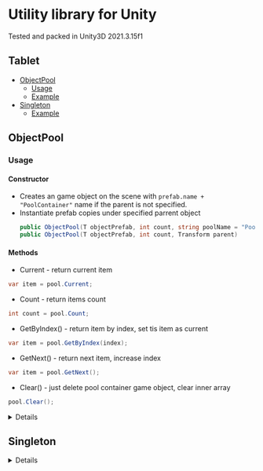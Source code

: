 # Utility library for Unity
Tested and packed in Unity3D 2021.3.15f1
## Tablet
- [ObjectPool](#objectpool)
  - [Usage](#usage)
  - [Example](#poolexample)
- [Singleton](#singleton)
  - [Example](#singletonexample)

## ObjectPool
### Usage
#### Constructor
* Сreates an game object on the scene with `prefab.name + "PoolContainer"` name if the parent is not specified.
* Instantiate prefab copies under specified parrent object
  ```cs
  public ObjectPool(T objectPrefab, int count, string poolName = "PoolContainer")
  public ObjectPool(T objectPrefab, int count, Transform parent)
  ```
#### Methods
  * Current - return current item
  ```cs
  var item = pool.Current;
  ```
  * Count - return items count
  ```cs
  int count = pool.Count;
  ```
  * GetByIndex() - return item by index, set tis item as current
  ```cs
  var item = pool.GetByIndex(index);
  ```
  * GetNext() - return next item, increase index
  ```cs
  var item = pool.GetNext();
  ```
  * Clear() - just delete pool container game object, clear inner array
  ```cs
  pool.Clear();
  ```

<a name="poolexample"/>
<details>
  <summary>Example</summary>
    
```cs
using UnityEngine;
using PLib.Pool;

public class EnemyPoolContainer : MonoBehaviour
{
  [SerializeField] private Enemy _enemyPrefab;
  [SerializeField] private int _enemiesCount = 10;

  private ObjectPool<Enemy> _enemies;

  private void Awake()
  {
      _enemies = new ObjectPool<Enemy>(_enemyPrefab, _enemiesCount, transform);

      foreach(Enemy enemy in _enemies)
          enemy.transform.position = Random.insideUnitCircle * 5;
          
      for(int i = 0; i < 5; i++)
          _enemies.GetByIndex(i).gameObject.SetActive(false);
          
      _enemies.Current.SomeAction(); //Current enemy is  5
      
      _enemies.GetNext().SomeSecondAction(); //Current enemy is 6
      
      _enemies.Clear(); 
  }
}
```
      
</details>

## Singleton

<a name="singletonexample"/>
<details>
  <summary>Example</summary>
    
```cs
using UnityEngine;
using PLib.Singleton;

public class SomeClass : Singleton<SomeClass>
{
  // If you need Awake method
  private void Awake()
  {
    base.Awake();
    // Your code
  }
}
```
      
</details>
